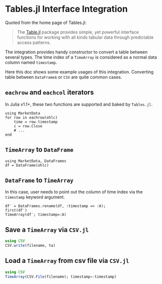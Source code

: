 # Tables.jl Interface Integration

Quoted from the home page of Tables.jl:

> The [Table.jl](https://github.com/JuliaData/Tables.jl) package provides simple,
> yet powerful interface functions for working with all kinds tabular data through
> predictable access patterns.

The integration provides handy constructor to convert a table between several
types.
The time index of a `TimeArray` is considered as a normal data column named
`timestamp`.

Here this doc shows some example usages of this integration.
Converting table between `DataFrame`s or `CSV` are quite common cases.

## `eachrow` and `eachcol` iterators

In Julia v1.1+, these two functions are supported and baked by `Tables.jl`.

```@repl
using MarketData
for row in eachrow(ohlc)
    time = row.timestamp
    c = row.Close
    # ...
end
```

## `TimeArray` to `DataFrame`

```@repl df-ta
using MarketData, DataFrames
df = DataFrame(ohlc)
```

## `DataFrame` to `TimeArray`

In this case, user needs to point out the column of time index via the
`timestamp` keyword argument.

```@repl df-ta
df′ = DataFrames.rename(df, :timestamp => :A);
first(df′)
TimeArray(df′; timestamp=:A)
```

## Save a `TimeArray` via `CSV.jl`

```julia
using CSV
CSV.write(filename, ta)
```

## Load a `TimeArray` from csv file via `CSV.jl`

```julia
using CSV
TimeArray(CSV.File(filename); timestamp=:timestamp)
```
